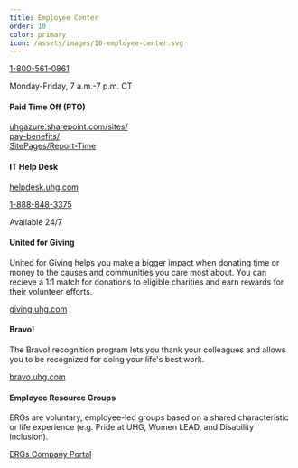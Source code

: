 ```yaml
---
title: Employee Center
order: 10
color: primary
icon: /assets/images/10-employee-center.svg
---
```


[1-800-561-0861](tel://+1-800-561-0861 "1-800-561-0861")

Monday-Friday, 7 a.m.-7 p.m. CT

#### Paid Time Off (PTO)

[uhgazure.sharepoint.com/sites/<br/>pay-benefits/<br/>SitePages/Report-Time](https://login.microsoftonline.com/db05faca-c82a-4b9d-b9c5-0f64b6755421/oauth2/authorize?client%5Fid=00000003%2D0000%2D0ff1%2Dce00%2D000000000000&response%5Fmode=form%5Fpost&response%5Ftype=code%20id%5Ftoken&resource=00000003%2D0000%2D0ff1%2Dce00%2D000000000000&scope=openid&nonce=20534CE7978E20EFEAFDCC8D8653A6112CCCAC7D65B7F942%2D8163CC57DA5B63540A012A4DC3EB01E86555C2CE48DE8C77E6C084888A668B82&redirect%5Furi=https%3A%2F%2Fuhgazure%2Esharepoint%2Ecom%2F%5Fforms%2Fdefault%2Easpx&state=OD0w&claims=%7B%22id%5Ftoken%22%3A%7B%22xms%5Fcc%22%3A%7B%22values%22%3A%5B%22CP1%22%5D%7D%7D%7D&wsucxt=1&cobrandid=11bd8083%2D87e0%2D41b5%2Dbb78%2D0bc43c8a8e8a&client%2Drequest%2Did=506275a0%2D10a5%2D2000%2Dcd75%2D0c25d2d81db5 "PTO site in a new tab")

#### IT Help Desk

[helpdesk.uhg.com](https://helpdesk.uhg.com "helpdesk.uhg.com in a new tab")

[1-888-848-3375](tel://+1-888-848-3375 "IT Help Desk phone number direct.")

Available 24/7

#### United for Giving

United for Giving helps you make a bigger impact when donating time or money to the causes and communities you care most about. You can recieve a 1:1 match for donations to eligible charities and earn rewards for their volunteer efforts.

[giving.uhg.com](https://unitedhealthgroup.benevity.org/user/login "giving.uhg.com in a new tab")

#### Bravo!

The Bravo! recognition program lets you thank your colleagues and allows you to be recognized for doing your life's best work.

[bravo.uhg.com](https://cloud.workhuman.com/microsites/t/home?client=uhg&setCAG=false "Bravo! page in a new tab")

#### Employee Resource Groups

ERGs are voluntary, employee-led groups based on a shared characteristic or life experience (e.g. Pride at UHG, Women LEAD, and Disability Inclusion).

[ERGs Company Portal](https://uhgazure.sharepoint.com/sites/Our-Company/SitePages/DEI-ERGs.aspx "Employee Resource Groups company portal in a new tab.")

